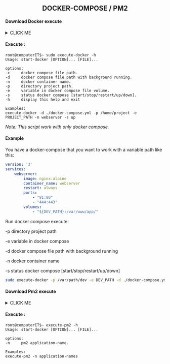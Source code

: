 <h2 align="center">DOCKER-COMPOSE / PM2</h1>

#### Download Docker execute

<details><summary>CLICK ME</summary>
<p>

```shell
wget https://raw.githubusercontent.com/hongsea/start-prod/master/execute-docker.sh && sudo mv execute-docker.sh /usr/bin/execute-docker && sudo chmod +x /usr/bin/execute-docker
```

</p>
</details>

#### Execute :

```
root@computerIT$~ sudo execute-docker -h
Usage: start-docker [OPTION]... [FILE]...

options:
-c     docker compose file path.
-d     docker compose file path with background running.
-n     docker container name.
-p     directory project path.
-e     variable in docker compose file volume.
-s     status docker compose [start/stop/restart/up/down].
-h     display this help and exit

Examples:
execute-docker -d ./docker-compose.yml -p /home/project -e PROJECT_PATH -n webserver -s up

```

*Note: This script work with only docker compose.*

#### Example

You have a docker-compose that you want to work with a variable path like this:

```yml
version: '3'
services:
    webserver:
        image: nginx:alpine
        container_name: webserver
        restart: always
        ports:
            - "81:80"
            - "444:443"
        volumes:
            - "${DEV_PATH}:/var/www/app/"  
```
Run docker compose execute:

-p    directory project path

-e    variable in docker compose

-d    docker compose file path with background running

-n    docker container name

-s    status docker compose [start/stop/restart/up/down]

```sh
sudo execute-docker -p /var/path/dev -e DEV_PATH -d ./docker-compose.yml -n webserver -s up
```

#### Download Pm2 execute

<details><summary>CLICK ME</summary>
<p>

```shell
wget https://raw.githubusercontent.com/hongsea/start-prod/master/execute-pm2.sh && sudo mv execute-pm2.sh /usr/bin/execute-pm2 && sudo chmod +x /usr/bin/execute-pm2
```

</p>
</details>

#### Execute :

```
root@computerIT$~ execute-pm2 -h
Usage: start-docker [OPTION]... [FILE]...

options:
-n     pm2 application-name.

Examples:
execute-pm2 -n application-names
```